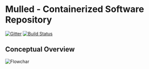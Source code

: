 # Mulled - Containerized Software Repository

[![Gitter](https://badges.gitter.im/mulled/mulled.svg)](https://gitter.im/mulled/mulled?utm_source=badge&utm_medium=badge&utm_campaign=pr-badge&utm_content=badge) [![Build Status](https://travis-ci.org/mulled/mulled.svg?branch=master)](https://travis-ci.org/mulled/mulled)

## Conceptual Overview

![Flowchar](pictures/mulledflow.png)
